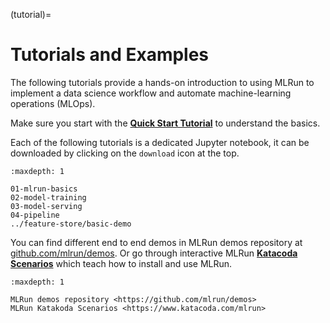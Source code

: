 (tutorial)=
# Tutorials and Examples

The following tutorials provide a hands-on introduction to using MLRun to implement a data science workflow and automate machine-learning operations (MLOps).

Make sure you start with the [**Quick Start Tutorial**](./01-mlrun-basics.ipynb) to understand the basics.

Each of the following tutorials is a dedicated Jupyter notebook, it can be downloaded by clicking on the `download` icon at the top.

```{toctree}
:maxdepth: 1

01-mlrun-basics
02-model-training
03-model-serving
04-pipeline
../feature-store/basic-demo
```

You can find different end to end demos in MLRun demos repository at [github.com/mlrun/demos](https://github.com/mlrun/demos).
Or go through interactive MLRun [**Katacoda Scenarios**](https://www.katacoda.com/mlrun) which teach how to install and use MLRun. 


```{toctree}
:maxdepth: 1

MLRun demos repository <https://github.com/mlrun/demos>
MLRun Katakoda Scenarios <https://www.katacoda.com/mlrun>
```
